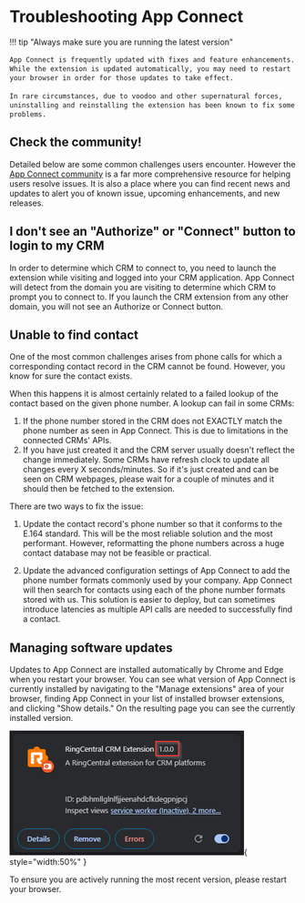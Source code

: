 # Troubleshooting App Connect

!!! tip "Always make sure you are running the latest version"
    
    App Connect is frequently updated with fixes and feature enhancements. While the extension is updated automatically, you may need to restart your browser in order for those updates to take effect. 
    
    In rare circumstances, due to voodoo and other supernatural forces, uninstalling and reinstalling the extension has been known to fix some problems. 

## Check the community!

Detailed below are some common challenges users encounter. However the [App Connect community](https://community.ringcentral.com/groups/unified-crm-extension-22) is a far more comprehensive resource for helping users resolve issues. It is also a place where you can find recent news and updates to alert you of known issue, upcoming enhancements, and new releases. 

## I don't see an "Authorize" or "Connect" button to login to my CRM

In order to determine which CRM to connect to, you need to launch the extension while visiting and logged into your CRM application. App Connect will detect from the domain you are visiting to determine which CRM to prompt you to connect to. If you launch the CRM extension from any other domain, you will not see an Authorize or Connect button. 

## Unable to find contact

One of the most common challenges arises from phone calls for which a corresponding contact record in the CRM cannot be found. However, you know for sure the contact exists.

When this happens it is almost certainly related to a failed lookup of the contact based on the given phone number. A lookup can fail in some CRMs:

1.  If the phone number stored in the CRM does not EXACTLY match the phone number as seen in App Connect. This is due to limitations in the connected CRMs' APIs. 
2.  If you have just created it and the CRM server usually doesn't reflect the change immediately. Some CRMs have refresh clock to update all changes every X seconds/minutes. So if it's just created and can be seen on CRM webpages, please wait for a couple of minutes and it should then be fetched to the extension.

There are two ways to fix the issue:

1. Update the contact record's phone number so that it conforms to the E.164 standard. This will be the most reliable solution and the most performant. However, reformatting the phone numbers across a huge contact database may not be feasible or practical. 

2. Update the advanced configuration settings of App Connect to add the phone number formats commonly used by your company. App Connect will then search for contacts using each of the phone number formats stored with us. This solution is easier to deploy, but can sometimes introduce latencies as multiple API calls are needed to successfully find a contact. 

## Managing software updates

Updates to App Connect are installed automatically by Chrome and Edge when you restart your browser. You can see what version of App Connect is currently installed by navigating to the "Manage extensions" area of your browser, finding App Connect in your list of installed browser extensions, and clicking "Show details." On the resulting page you can see the currently installed version. 

![version number](img/version.png){ style="width:50%" }

To ensure you are actively running the most recent version, please restart your browser. 

